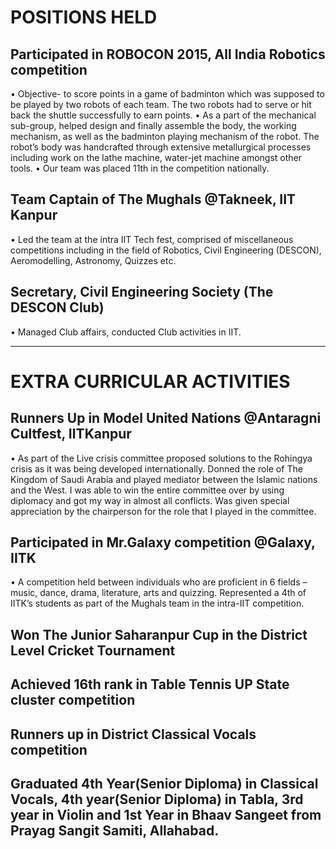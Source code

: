 # POSITIONS HELD

## Participated in ROBOCON 2015, All India Robotics competition
•	Objective- to score points in a game of badminton which was supposed to be played by two robots of each team. The two robots had to serve or hit back the shuttle successfully to earn points.
•	As a part of the mechanical sub-group, helped design and finally assemble the body, the working mechanism, as well as the badminton playing mechanism of the robot. The robot’s body was handcrafted through extensive metallurgical processes including work on the lathe machine, water-jet machine amongst other tools.
•	Our team was placed 11th in the competition nationally.

## Team Captain of The Mughals @Takneek, IIT Kanpur
•	Led the team at the intra IIT Tech fest, comprised of miscellaneous competitions including in the field of Robotics, Civil Engineering (DESCON), Aeromodelling, Astronomy, Quizzes etc.

## Secretary, Civil Engineering Society (The DESCON Club)
•	Managed Club affairs, conducted Club activities in IIT.

---------------------------------------------------------------------------------------------------------


# EXTRA CURRICULAR ACTIVITIES

## Runners Up in Model United Nations @Antaragni Cultfest, IITKanpur 
•	As part of the Live crisis committee proposed solutions to the Rohingya crisis as it was being developed internationally. Donned the role of The Kingdom of Saudi Arabia and played mediator between the Islamic nations and the West. I was able to win the entire committee over by using diplomacy and got my way in almost all conflicts. Was given special appreciation by the chairperson for the role that I played in the committee. 

## Participated in Mr.Galaxy competition @Galaxy, IITK
•	A competition held between individuals who are proficient in 6 fields – music, dance, drama, literature, arts and quizzing. Represented a 4th of IITK’s students as part of the Mughals team in the intra-IIT competition.

## Won The Junior Saharanpur Cup in the District Level Cricket Tournament
## Achieved 16th rank in Table Tennis UP State cluster competition
## Runners up in District Classical Vocals competition
## Graduated 4th Year(Senior Diploma) in Classical Vocals, 4th year(Senior Diploma) in Tabla, 3rd  year in Violin and 1st Year in Bhaav Sangeet from Prayag Sangit Samiti, Allahabad.

